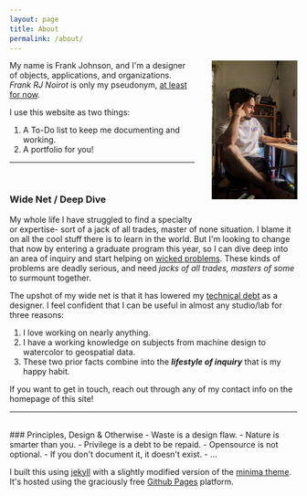 ```yaml
---
layout: page
title: About
permalink: /about/
---
```


<img src='\assets\img\profile-pic.jpg' width="25%" style="float: right; margin: 0 0 30px 30px; min-width: 150px;">

My name is Frank Johnson, and I'm a designer of objects, applications, and organizations. _Frank RJ Noirot_ is only my pseudonym, [at least for now](/im-changing-my-name).

I use this website as two things:
  1. A To-Do list to keep me documenting and working.
  2. A portfolio for you!


---
<br>

### Wide Net / Deep Dive
My whole life I have struggled to find a specialty or expertise- sort of a jack of all trades, master of none situation. I blame it on all the cool stuff there is to learn in the world. But I'm looking to change that now by entering a graduate program this year, so I can dive deep into an area of inquiry and start helping on [wicked problems](https://www.un.org/sustainabledevelopment/sustainable-development-goals/). These kinds of problems are deadly serious, and need _jacks of all trades, masters of some_ to surmount together.

The upshot of my wide net is that it has lowered my [technical debt](https://en.wikipedia.org/wiki/Technical_debt) as a designer. I feel confident that I can be useful in almost any studio/lab for three reasons:
  1. I love working on nearly anything.
  2. I have a working knowledge on subjects from machine design to watercolor to geospatial data.
  3. These two prior facts combine into the _**lifestyle of inquiry**_ that is my happy habit.

If you want to get in touch, reach out through any of my contact info on the homepage of this site!
<br>

---

<br>
### Principles, Design & Otherwise
- Waste is a design flaw.
- Nature is smarter than you.
- Privilege is a debt to be repaid.
- Opensource is not optional.
- If you don't document it, it doesn't exist.
- ...

I built this using [jekyll](https://jekyllrb.com/) with a slightly modified version of the [minima theme](https://github.com/jekyll/minima). It's hosted using the graciously free [Github Pages](https://pages.github.com/) platform.
